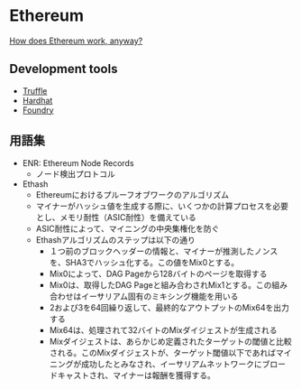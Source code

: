 # Ethereum

[How does Ethereum work, anyway?](https://www.preethikasireddy.com/post/how-does-ethereum-work-anyway)

## Development tools
- [Truffle](https://trufflesuite.com/)
- [Hardhat](https://hardhat.org/)
- [Foundry](https://github.com/foundry-rs/foundry/)

## 用語集
- ENR: Ethereum Node Records 
  - ノード検出プロトコル
- Ethash
  - Ethereumにおけるプルーフオブワークのアルゴリズム 
  - マイナーがハッシュ値を生成する際に、いくつかの計算プロセスを必要とし、メモリ耐性（ASIC耐性）を備えている
  - ASIC耐性によって、マイニングの中央集権化を防ぐ
  - Ethashアルゴリズムのステップは以下の通り
    - １つ前のブロックヘッダーの情報と、マイナーが推測したノンスを、SHA3でハッシュ化する。この値をMix0とする。
    - Mix0によって、DAG Pageから128バイトのページを取得する
    - Mix0は、取得したDAG Pageと組み合わされMix1とする。この組み合わせはイーサリアム固有のミキシング機能を用いる
    - 2および3を64回繰り返して、最終的なアウトプットのMix64を出力する
    - Mix64は、処理されて32バイトのMixダイジェストが生成される
    - Mixダイジェストは、あらかじめ定義されたターゲットの閾値と比較される。このMixダイジェストが、ターゲット閾値以下であればマイニングが成功したとみなされ、イーサリアムネットワークにブロードキャストされ、マイナーは報酬を獲得する。